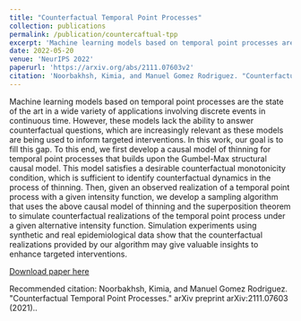 ```yaml
---
title: "Counterfactual Temporal Point Processes"
collection: publications
permalink: /publication/countercaftual-tpp
excerpt: 'Machine learning models based on temporal point processes are the state of the art in a wide variety of applications involving discrete events in continuous time. However, these models lack the ability to answer counterfactual questions, which are increasingly relevant as these models are being used to inform targeted interventions. In this work, our goal is to fill this gap. To this end, we first develop a causal model of thinning for temporal point processes that builds upon the Gumbel-Max structural causal model. This model satisfies a desirable counterfactual monotonicity condition, which is sufficient to identify counterfactual dynamics in the process of thinning. Then, given an observed realization of a temporal point process with a given intensity function, we develop a sampling algorithm that uses the above causal model of thinning and the superposition theorem to simulate counterfactual realizations of the temporal point process under a given alternative intensity function. Simulation experiments using synthetic and real epidemiological data show that the counterfactual realizations provided by our algorithm may give valuable insights to enhance targeted interventions.'
date: 2022-05-20
venue: 'NeurIPS 2022'
paperurl: 'https://arxiv.org/abs/2111.07603v2'
citation: 'Noorbakhsh, Kimia, and Manuel Gomez Rodriguez. "Counterfactual Temporal Point Processes." arXiv preprint arXiv:2111.07603 (2021).'
---
```

Machine learning models based on temporal point processes are the state of the art in a wide variety of applications involving discrete events in continuous time. However, these models lack the ability to answer counterfactual questions, which are increasingly relevant as these models are being used to inform targeted interventions. In this work, our goal is to fill this gap. To this end, we first develop a causal model of thinning for temporal point processes that builds upon the Gumbel-Max structural causal model. This model satisfies a desirable counterfactual monotonicity condition, which is sufficient to identify counterfactual dynamics in the process of thinning. Then, given an observed realization of a temporal point process with a given intensity function, we develop a sampling algorithm that uses the above causal model of thinning and the superposition theorem to simulate counterfactual realizations of the temporal point process under a given alternative intensity function. Simulation experiments using synthetic and real epidemiological data show that the counterfactual realizations provided by our algorithm may give valuable insights to enhance targeted interventions.

[Download paper here](https://arxiv.org/abs/2111.07603v2)

Recommended citation: Noorbakhsh, Kimia, and Manuel Gomez Rodriguez. "Counterfactual Temporal Point Processes." arXiv preprint arXiv:2111.07603 (2021)..